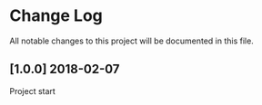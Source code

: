 # Change Log
All notable changes to this project will be documented in this file.

## [1.0.0] 2018-02-07
Project start
